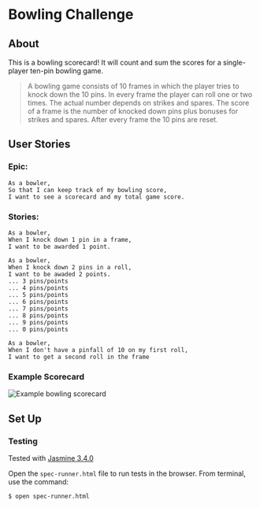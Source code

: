 # Bowling Challenge

## About

This is a bowling scorecard!  It will count and sum the scores for a single-player ten-pin bowling game.

> A bowling game consists of 10 frames in which the player tries to knock down the 10 pins. In every frame the player can roll one or two times. The actual number depends on strikes and spares. The score of a frame is the number of knocked down pins plus bonuses for strikes and spares. After every frame the 10 pins are reset.

## User Stories

### Epic:
```
As a bowler,
So that I can keep track of my bowling score,
I want to see a scorecard and my total game score.
```

### Stories:
```
As a bowler,
When I knock down 1 pin in a frame,
I want to be awarded 1 point.
```

```
As a bowler,
When I knock down 2 pins in a roll,
I want to be awaded 2 points.
... 3 pins/points
... 4 pins/points
... 5 pins/points
... 6 pins/points
... 7 pins/points
... 8 pins/points
... 9 pins/points
... 0 pins/points
```

```
As a bowler,
When I don't have a pinfall of 10 on my first roll,
I want to get a second roll in the frame
```

<!-- ```
As a bowler,
When I have a gutter game,
I want to score 0 points
```
**Gutter Game:**
The player never hits a pin (20 zero scores). -->

<!-- 
```
As a bowler,
When I knock down 10 pins in a roll,
I want to score a strike.
```
**Strike:**
Knock down all 10 pins with the first roll in a frame. 
 - The frame ends immediately (since there are no pins left for a second roll).
 - The bonus for that frame is the number of pins knocked down in the next frame. -->





<!-- **Spare:**
Knock down all 10 pins with the two rolls of a frame.
 - The bonus for that frame is the number of pins knocked down by the next roll (first roll of next frame). -->

<!-- **10th frame:**
Roll a strike or spare in the 10th frame and roll for the bonus.
 - They can never roll more than 3 balls in the 10th frame. 
 - Additional rolls only count for the bonus not for the regular frame count.

>10, 10, 10 in the 10th frame gives 30 points (10 points for the regular first strike and 20 points for the bonus).

>1, 9, 10 in the 10th frame gives 20 points (10 points for the regular spare and 10 points for the bonus). -->

<!-- **Perfect Game:**
Roll 12 strikes (10 regular strikes and 2 strikes for the bonus in the 10th frame). 
- The Perfect Game scores 300 points. -->


### Example Scorecard

![Example bowling scorecard](https://thepracticaldev.s3.amazonaws.com/i/xbntvciwnr7khq4p0qyp.png)

## Set Up

### Testing

Tested with [Jasmine 3.4.0](https://github.com/jasmine/jasmine/releases)

Open the `spec-runner.html` file to run tests in the browser.  From terminal, use the command:
```shell
$ open spec-runner.html
```

